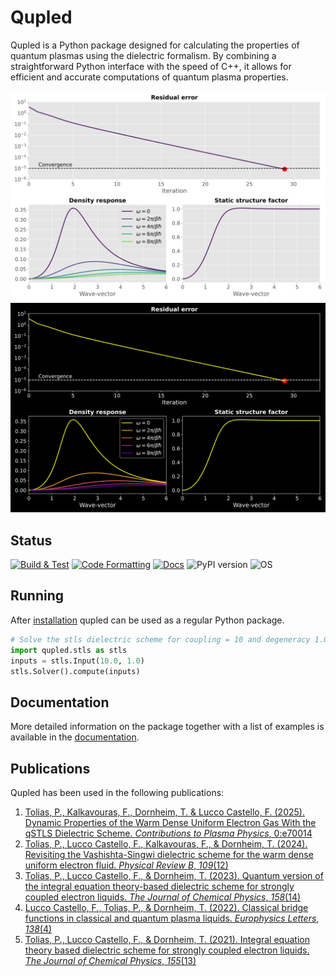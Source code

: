 # Qupled

Qupled is a Python package designed for calculating the properties of quantum plasmas using the dielectric formalism. By combining a straightforward Python interface with the speed of C++, it allows for efficient and accurate computations of quantum plasma properties.

![](https://github.com/fedluc/qupled/blob/master/examples/readme/qupled_animation_light.svg#gh-light-mode-only)
![](https://github.com/fedluc/qupled/blob/master/examples/readme/qupled_animation_dark.svg#gh-dark-mode-only)

## Status
[![Build & Test](https://github.com/fedluc/qupled/actions/workflows/build-and-test.yml/badge.svg)](https://github.com/fedluc/qupled/actions/workflows/build-and-test.yml)
[![Code Formatting](https://github.com/fedluc/qupled/actions/workflows/formatting.yml/badge.svg)](https://github.com/fedluc/qupled/actions/workflows/formatting.yml)
[![Docs](https://img.shields.io/readthedocs/qupled/latest.svg?color=blue&style=flat)](https://qupled.readthedocs.io/en/latest/)
![PyPI version](https://img.shields.io/pypi/v/qupled.svg?color=blue&label=PyPI&style=flat)
![OS](https://img.shields.io/badge/OS-macOS%20%7C%20Linux-blue?style=flat)


## Running 

After [installation](https://qupled.readthedocs.io/en/latest/introduction.html#installing-qupled) qupled can be used as a regular Python package.

```python
# Solve the stls dielectric scheme for coupling = 10 and degeneracy 1.0
import qupled.stls as stls
inputs = stls.Input(10.0, 1.0)
stls.Solver().compute(inputs)
```

## Documentation

More detailed information on the package together with a list of examples is available in the [documentation](http://qupled.readthedocs.io/).

## Publications

Qupled has been used in the following publications:

<ol>
  <li>
   <a href="https://onlinelibrary.wiley.com/doi/10.1002/ctpp.70014">Tolias, P., Kalkavouras, F., Dornheim, T.  &#38; Lucco Castello, F. (2025). Dynamic Properties of the Warm Dense Uniform Electron Gas With the qSTLS Dielectric Scheme. <i>Contributions to Plasma Physics</i>, 0:e70014</a>
  </li>
  <li>
    <a href="https://journals.aps.org/prb/abstract/10.1103/PhysRevB.109.125134">Tolias, P., Lucco Castello, F., Kalkavouras, F., &#38; Dornheim, T. (2024). Revisiting the Vashishta-Singwi dielectric scheme for the warm dense uniform electron fluid. <i>Physical Review B</i>, <i>109</i>(12)</a>
  </li>
  <li>
    <a href="https://pubs.aip.org/aip/jcp/article/158/14/141102/2877795/Quantum-version-of-the-integral-equation-theory">Tolias, P., Lucco Castello, F., &#38; Dornheim, T. (2023). Quantum version of the integral equation theory-based dielectric scheme for strongly coupled electron liquids. <i>The Journal of Chemical Physics</i>, <i>158</i>(14)</a>
  </li>
  <li>
    <a href="https://iopscience.iop.org/article/10.1209/0295-5075/ac7166/meta">Lucco Castello, F., Tolias, P., &#38; Dornheim, T. (2022). Classical bridge functions in classical and quantum plasma liquids. <i>Europhysics Letters</i>, <i>138</i>(4)</a>
  </li>
  <li>
    <a href="https://pubs.aip.org/aip/jcp/article/155/13/134115/353165/Integral-equation-theory-based-dielectric-scheme">Tolias, P., Lucco Castello, F., &#38; Dornheim, T. (2021). Integral equation theory based dielectric scheme for strongly coupled electron liquids. <i>The Journal of Chemical Physics</i>, <i>155</i>(13)</a>
  </li>
</ol>
